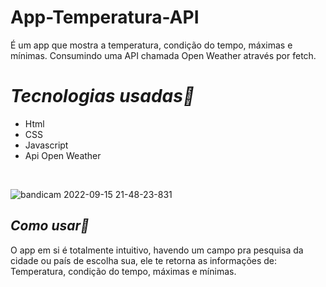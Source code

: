 # App-Temperatura-API
É um app que mostra a temperatura, condição do tempo, máximas e mínimas. Consumindo uma API chamada Open Weather através por fetch.

# <em>Tecnologias usadas🚀</em>

<ul>
<li>Html</li>
<li>CSS</li>
<li>Javascript</li>
<li>Api Open Weather</li>


</ul>
<br>

![bandicam 2022-09-15 21-48-23-831](https://user-images.githubusercontent.com/101435336/190534372-3a26735b-59b2-4fd3-9771-802ed9969948.gif)


<h2><em>Como usar📕</em> </h2>

<p> O app em si é totalmente intuitivo, havendo um campo pra pesquisa da cidade ou país de escolha sua, ele te retorna as informações de:
Temperatura, condição do tempo, máximas e mínimas.
